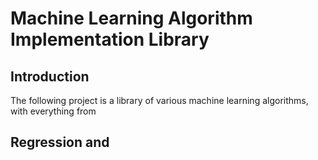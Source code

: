 # Machine Learning Algorithm Implementation Library
## Introduction
The following project is a library of various machine learning algorithms, with everything from 

## Regression and 
